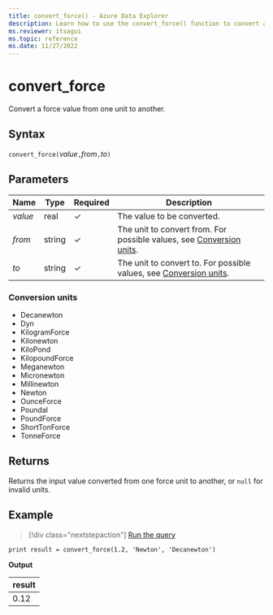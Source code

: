 ```yaml
---
title: convert_force() - Azure Data Explorer
description: Learn how to use the convert_force() function to convert a force input value from one unit to another.
ms.reviewer: itsagui
ms.topic: reference
ms.date: 11/27/2022
---
```

# convert_force

Convert a force value from one unit to another.

## Syntax

`convert_force(`*value*`,`*from*`,`*to*`)`

## Parameters

| Name | Type | Required | Description |
|--|--|--|--|
| *value* | real | &check; | The value to be converted. |
| *from* | string | &check; | The unit to convert from. For possible values, see [Conversion units](#conversion-units). |
| *to* | string | &check; | The unit to convert to. For possible values, see [Conversion units](#conversion-units). |

### Conversion units

* Decanewton
* Dyn
* KilogramForce
* Kilonewton
* KiloPond
* KilopoundForce
* Meganewton
* Micronewton
* Millinewton
* Newton
* OunceForce
* Poundal
* PoundForce
* ShortTonForce
* TonneForce

## Returns

 Returns the input value converted from one force unit to another, or `null` for invalid units.

## Example

> [!div class="nextstepaction"]
> <a href="https://dataexplorer.azure.com/clusters/help/databases/Samples?query=H4sIAAAAAAAAAysoyswrUShKLS7NKVGwVUjOzytLLSqJT8svSk7VMNQz0lFQ90stL8nPUweyXFKTE/MgPE0AhSGK6TkAAAA=" target="_blank">Run the query</a>

```kusto
print result = convert_force(1.2, 'Newton', 'Decanewton')
```

**Output**

|result|
|---|
|0.12|
